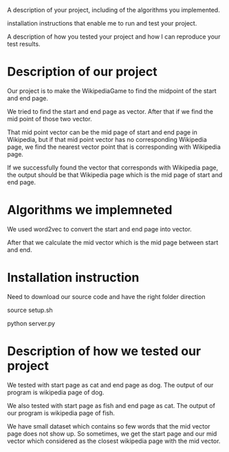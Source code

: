 A description of your project, including of the algorithms you implemented.

installation instructions that enable me to run and test your project.

A description of how you tested your project and how I can reproduce your test results.

# Description of our project

Our project is to make the WikipediaGame to find the midpoint of the start and end page.

We tried to find the start and end page as vector. After that if we find the mid point of those two vector.

That mid point vector can be the mid page of start and end page in Wikipedia, but if that mid point vector has no corresponding Wikipedia page, we find the nearest vector point that is corresponding with Wikipedia page.

If we successfully found the vector that corresponds with Wikipedia page, the output should be that Wikipedia page which is the mid page of start and end page.

# Algorithms we implemneted
We used word2vec to convert the start and end page into vector.

After that we calculate the mid vector which is the mid page between start and end.

# Installation instruction
Need to download our source code and have the right folder direction

source setup.sh

python server.py

# Description of how we tested our project
We tested with start page as cat and end page as dog. The output of our program is wikipedia page of dog.

We also tested with start page as fish and end page as cat. The output of our program is wikipedia page of fish.

We have small dataset which contains so few words that the mid vector page does not show up. So sometimes, we get the start page and our mid vector which considered as the closest wikipedia page with the mid vector.
